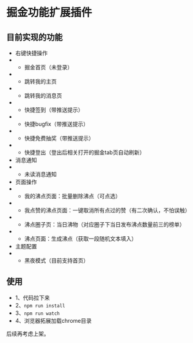 # 掘金功能扩展插件

## 目前实现的功能

- 右键快捷操作
- - 掘金首页（未登录）
- - 跳转我的主页
- - 跳转我的消息页
- - 快捷签到（带推送提示）
- - 快捷bugfix（带推送提示）
- - 快捷免费抽奖（带推送提示）
- - 快捷登出（登出后相关打开的掘金tab页自动刷新）
- 消息通知
- - 未读消息通知
- 页面操作
- - 我的沸点页面：批量删除沸点（可点选）
- - 我点赞的沸点页面：一键取消所有点过的赞（有二次确认，不怕误触）
- - 沸点圈子页：当日沸物（对应圈子下当日发布沸点数量前三的榜单）
- - 沸点页面：生成沸点（获取一段随机文本填入）
- 主题配置
- - 黑夜模式（目前支持首页）

## 使用

- 1、代码拉下来
- 2、`npm run install`
- 3、`npm run watch`
- 4、浏览器拓展加载chrome目录

后续再考虑上架。